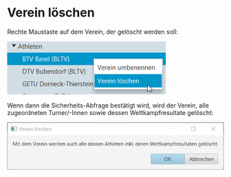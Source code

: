 # Verein löschen

Rechte Maustaste auf dem Verein, der gelöscht werden soll:

![](/assets/verein-loeschen.png)

Wenn dann die Sicherheits-Abfrage bestätigt wird, wird der Verein, alle zugeordneten Turner/-Innen sowie dessen Wettkampfresultate gelöscht:

![](/assets/verein-loeschen-sicherheitsabfrage.png)

